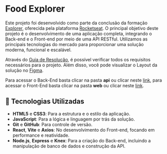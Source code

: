 # Food Explorer

Este projeto foi desenvolvido como parte da conclusão da formação 
[Explorer](https://app.rocketseat.com.br/journey/explorer), oferecida pela plataforma [Rocketseat](https://rocketseat.com.br).
O principal objetivo deste projeto é o desenvolvimento de uma aplicação completa, integrando o Back-end e o Front-end por meio de uma API RESTful. 
Utilizamos as principais tecnologias do mercado para proporcionar uma solução moderna, funcional e escalável.

Através do [Guia de Resolução](https://efficient-sloth-d85.notion.site/Guia-de-resolu-o-Desafio-final-b38a81fe7cb5486e9e3fa600da5b3390), é possível verificar todos os requisitos necessários para o projeto.
Além disso, você pode visualizar o Layout da solução no [Figma](https://www.figma.com/community/file/1196874589259687769).

Para acessar o Back-End basta clicar na pasta **api** ou clicar neste [link](https://github.com/lgsantos31415/food-explorer/edit/main/api), para acessar o Front-End basta clicar na pasta **web** ou clicar neste [link](https://github.com/lgsantos31415/food-explorer/edit/main/web).

## 🚀 Tecnologias Utilizadas

- **HTML5** e **CSS3**: Para a estrutura e o estilo da aplicação.
- **JavaScript**: Para a lógica e linguagem por trás da solução.
- **Git** e **GitHub**: Para controle de versão.
- **React**, **Vite** e **Axios**: No desenvolvimento do Front-end, focando em performance e reatividade.
- **Node.js**, **Express** e **Knex**: Para a criação do Back-end, incluindo a manipulação de banco de dados e construção da API.
